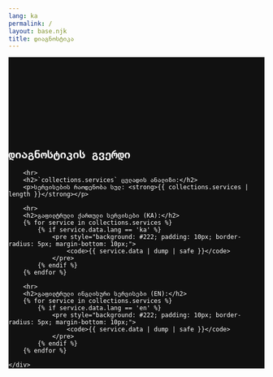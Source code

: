 ```yaml
---
lang: ka
permalink: /
layout: base.njk
title: დიაგნოსტიკა
---
```


<section style="padding-top: 150px; color: white; background: #111; font-family: monospace;">
    <div class="container">
        <h1>დიაგნოსტიკის გვერდი</h1>
        
        <hr>
        <h2>`collections.services` ცვლადის ანალიზი:</h2>
        <p>სერვისების რაოდენობა სულ: <strong>{{ collections.services | length }}</strong></p>
        
        <hr>
        <h2>გაფილტრული ქართული სერვისები (KA):</h2>
        {% for service in collections.services %}
            {% if service.data.lang == 'ka' %}
                <pre style="background: #222; padding: 10px; border-radius: 5px; margin-bottom: 10px;">
                    <code>{{ service.data | dump | safe }}</code>
                </pre>
            {% endif %}
        {% endfor %}
        
        <hr>
        <h2>გაფილტრული ინგლისური სერვისები (EN):</h2>
        {% for service in collections.services %}
            {% if service.data.lang == 'en' %}
                <pre style="background: #222; padding: 10px; border-radius: 5px; margin-bottom: 10px;">
                    <code>{{ service.data | dump | safe }}</code>
                </pre>
            {% endif %}
        {% endfor %}
        
    </div>
</section>